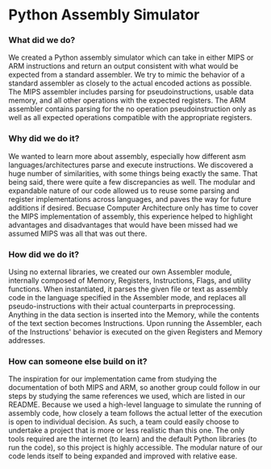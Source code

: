 # Python Assembly Simulator

### What did we do?
We created a Python assembly simulator which can take in either MIPS or ARM instructions and return an output consistent with what would be expected from a standard assembler. We try to mimic the behavior of a standard assembler as closely to the actual encoded actions as possible. The MIPS assembler includes parsing for pseudoinstructions, usable data memory, and all other operations with the expected registers. The ARM assembler contains parsing for the no operation pseudoinstruction only as well as all expected operations compatible with the appropriate registers. 

### Why did we do it?
We wanted to learn more about assembly, especially how different asm languages/architectures parse and execute instructions. We discovered a huge number of similarities, with some things being exactly the same. That being said, there were quite a few discrepancies as well. The modular and expandable nature of our code allowed us to reuse some parsing and register implementations across languages, and paves the way for future additions if desired. Becuase Computer Architecture only has time to cover the MIPS implementation of assembly, this experience helped to highlight advantages and disadvantages that would have been missed had we assumed MIPS was all that was out there.

### How did we do it?
Using no external libraries, we created our own Assembler module, internally composed of Memory, Registers, Instructions, Flags, and utility functions. When instantiated, it parses the given file or text as assembly code in the language specified in the Assembler mode, and replaces all pseudo-instructions with their actual counterparts in preprocessing. Anything in the data section is inserted into the Memory, while the contents of the text section becomes Instructions. Upon running the Assembler, each of the Instructions' behavior is executed on the given Registers and Memory addresses.

### How can someone else build on it?
The inspiration for our implementation came from studying the documentation of both MIPS and ARM, so another group could follow in our steps by studying the same references we used, which are listed in our README. Because we used a high-level language to simulate the running of assembly code, how closely a team follows the actual letter of the execution is open to individual decision. As such, a team could easily choose to undertake a project that is more or less realistic than this one. The only tools required are the internet (to learn) and the default Python libraries (to run the code), so this project is highly accessible. The modular nature of our code lends itself to being expanded and improved with relative ease.
